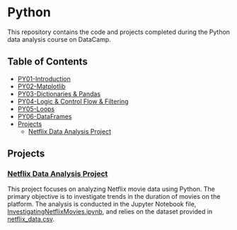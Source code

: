 # Python

This repository contains the code and projects completed during the Python data analysis course on DataCamp.

## Table of Contents

- [PY01-Introduction](PY01-Introduction)
- [PY02-Matplotlib](PY02-Matplotlib)
- [PY03-Dictionaries & Pandas](PY03-Dictionaries&Pandas)
- [PY04-Logic & Control Flow & Filtering](PY04-Logic&ControlFlow&Filtering)
- [PY05-Loops](PY05-Loops)
- [PY06-DataFrames](PY06-DataFrames)
- [Projects](#projects)
  - [Netflix Data Analysis Project](Projects/NetflixDataAnalysisProject)

## Projects

### [Netflix Data Analysis Project](Projects/NetflixDataAnalysisProject)

This project focuses on analyzing Netflix movie data using Python. The primary objective is to investigate trends in the duration of movies on the platform. The analysis is conducted in the Jupyter Notebook file, [InvestigatingNetflixMovies.ipynb](Projects/NetflixDataAnalysisProject/InvestigatingNetflixMovies.ipynb), and relies on the dataset provided in [netflix_data.csv](Projects/NetflixDataAnalysisProject/netflix_data.csv).
